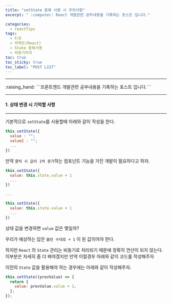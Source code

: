 ```yaml
---
title: "setState 중복 사용 시 주의사항"
excerpt: " :computer: React 개발관련 공부내용을 기록하는 포스트 입니다."

categories:
  - reactTips
tags:
  - F/E
  - 리엑트(React)
  - State 중복사용
  - 비동기처리
toc: true
toc_sticky: true
toc_label: "POST LIST"
---
```


<hr>
:raising_hand:  ```프론트엔드 개발관련 공부내용을 기록하는 포스트 입니다.```
<hr>

#### 1. 상태 변경 시 기억할 사항

---

기본적으로 `setState`를 사용할때 아래와 같이 작성을 한다.

```js
this.setState({
  value : "";
  value2 : "";
  ...
})
```

만약 `클릭 시 값이 1씩 증가`하는 컴포넌트 기능을 가진 개발이 필요하다고 하자.

```js
this.setState({
  value: this.state.value + 1
  ...
})

...

this.setState({
  value: this.state.value + 1
  ...
})

```

상태 값을 변경하면 `value` 값은 몇일까?

우리가 예상하는 답은 `불린 수대로 + 1` 이 된 값이어야 한다.

하지만 `React` 의 `State` 관리는 비동기로 처리되기 때문에 정확히 연산이 되지 않는다.
이부분은 자세히 좀 더 봐야겠지만 만약 이럴경우 아래와 같이 코드를 작성해주자

이전의 `State` 값을 활용해야 하는 경우에는 아래와 같이 작성해주자.

```js
this.setState((prevValue) => {
  return {
    value: prevValue.value + 1,
  };
});
```
